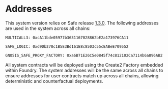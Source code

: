 # Addresses

This system version relies on Safe release [1.3.0](https://github.com/safe-global/safe-smart-account/blob/bf943f80fec5ac647159d26161446ac5d716a294/CHANGELOG.md#version-130-libs0). The following addresses are used in the system across all chains:

```MULTICALL3: 0xcA11bde05977b3631167028862bE2a173976CA11```

```SAFE_LOGIC: 0xd9Db270c1B5E3Bd161E8c8503c55cEABeE709552```

```GNOSIS_SAFE_PROXY_FACTORY: 0xa6B71E26C5e0845f74c812102Ca7114b6a896AB2```

All system contracts will be deployed using the Create2 Factory embedded within Foundry. The system addresses will be the same across all chains to ensure addresses for user contracts match up across all chains, allowing deterministic and counterfactual deployments.
